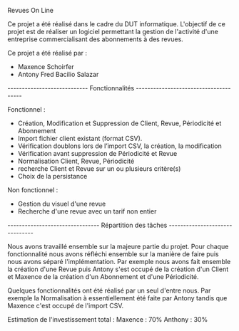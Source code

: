 Revues On Line


Ce projet a été réalisé dans le cadre du DUT informatique.
L'objectif de ce projet est de réaliser un logiciel permettant la gestion de l'activité d'une entreprise commercialisant des abonnements à des revues.

Ce projet a été réalisé par : 
- Maxence Schoirfer
- Antony Fred Bacilio Salazar 

----------------------------   Fonctionnalités --------------------------------------

Fonctionnel :

- Création, Modification et Suppression de Client, Revue, Périodicité et Abonnement
- Import fichier client existant (format CSV).
- Vérification doublons lors de l’import CSV, la création, la modification
- Vérification avant suppression de Périodicité et Revue
- Normalisation Client, Revue, Périodicité
- recherche Client et Revue sur un ou plusieurs critère(s)
- Choix de la persistance
 

Non fonctionnel :
- Gestion du visuel d'une revue
- Recherche d'une revue avec un tarif non entier



-------------------------------- Répartition des tâches -------------------------------

Nous avons travaillé ensemble sur la majeure partie du projet.
Pour chaque fonctionnalité nous avons réfléchi ensemble sur la manière de faire puis nous avons séparé l'implémentation.
Par exemple nous avons fait ensemble la création d'une Revue puis Antony s'est occupé de la création d'un Client et 
Maxence de la création d'un Abonnement et d'une Périodicité.

Quelques fonctionnalités ont été réalisé par un seul d'entre nous.
Par exemple la Normalisation à essentiellement été faite par Antony tandis que Maxence c'est occupé de l'import CSV.

Estimation de l'investissement total :
Maxence : 70%
Anthony : 30%

